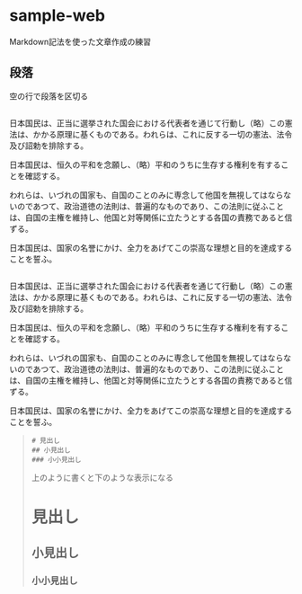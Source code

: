# sample-web

Markdown記法を使った文章作成の練習

## 段落

空の行で段落を区切る

> ```
日本国民は、正当に選挙された国会における代表者を通じて行動し（略）この憲法は、かかる原理に基くものである。われらは、これに反する一切の憲法、法令及び詔勅を排除する。

日本国民は、恒久の平和を念願し、（略）平和のうちに生存する権利を有することを確認する。

われらは、いづれの国家も、自国のことのみに専念して他国を無視してはならないのであつて、政治道徳の法則は、普遍的なものであり、この法則に従ふことは、自国の主権を維持し、他国と対等関係に立たうとする各国の責務であると信ずる。

日本国民は、国家の名誉にかけ、全力をあげてこの崇高な理想と目的を達成することを誓ふ。
> ```

日本国民は、正当に選挙された国会における代表者を通じて行動し（略）この憲法は、かかる原理に基くものである。われらは、これに反する一切の憲法、法令及び詔勅を排除する。

日本国民は、恒久の平和を念願し、（略）平和のうちに生存する権利を有することを確認する。

われらは、いづれの国家も、自国のことのみに専念して他国を無視してはならないのであつて、政治道徳の法則は、普遍的なものであり、この法則に従ふことは、自国の主権を維持し、他国と対等関係に立たうとする各国の責務であると信ずる。

日本国民は、国家の名誉にかけ、全力をあげてこの崇高な理想と目的を達成することを誓ふ。

> ```
># 見出し
>## 小見出し
>### 小小見出し
>```
>上のように書くと下のような表示になる
> # 見出し
> ## 小見出し
> ### 小小見出し
